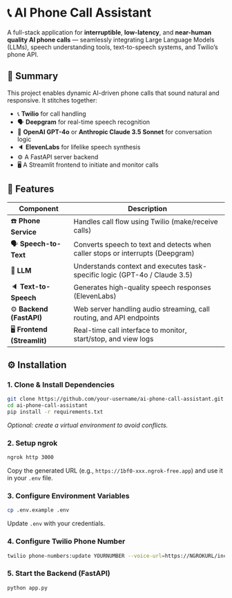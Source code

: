# 📞 AI Phone Call Assistant

A full-stack application for **interruptible**, **low-latency**, and **near-human quality AI phone calls** — seamlessly integrating Large Language Models (LLMs), speech understanding tools, text-to-speech systems, and Twilio’s phone API.

## 🎯 Summary

This project enables dynamic AI-driven phone calls that sound natural and responsive. It stitches together:

- 📞 **Twilio** for call handling
- 🗣️ **Deepgram** for real-time speech recognition
- 🤖 **OpenAI GPT-4o** or **Anthropic Claude 3.5 Sonnet** for conversation logic
- 🔈 **ElevenLabs** for lifelike speech synthesis
- ⚙️ A FastAPI server backend
- 🖥️ A Streamlit frontend to initiate and monitor calls

## 🚀 Features

| Component              | Description                                                                 |
|------------------------|-----------------------------------------------------------------------------|
| ☎️ **Phone Service**    | Handles call flow using Twilio (make/receive calls)                        |
| 🗣️ **Speech-to-Text**   | Converts speech to text and detects when caller stops or interrupts (Deepgram) |
| 🤖 **LLM**              | Understands context and executes task-specific logic (GPT-4o / Claude 3.5) |
| 🔈 **Text-to-Speech**   | Generates high-quality speech responses (ElevenLabs)                       |
| ⚙️ **Backend (FastAPI)**| Web server handling audio streaming, call routing, and API endpoints        |
| 🖥️ **Frontend (Streamlit)**| Real-time call interface to monitor, start/stop, and view logs             |

## ⚙️ Installation

### 1. Clone & Install Dependencies

```bash
git clone https://github.com/your-username/ai-phone-call-assistant.git
cd ai-phone-call-assistant
pip install -r requirements.txt
```

*Optional: create a virtual environment to avoid conflicts.*

### 2. Setup ngrok

```bash
ngrok http 3000
```

Copy the generated URL (e.g., `https://1bf0-xxx.ngrok-free.app`) and use it in your `.env` file.

### 3. Configure Environment Variables

```bash
cp .env.example .env
```

Update `.env` with your credentials.

### 4. Configure Twilio Phone Number

```bash
twilio phone-numbers:update YOURNUMBER --voice-url=https://NGROKURL/incoming
```

### 5. Start the Backend (FastAPI)

```bash
python app.py
```

